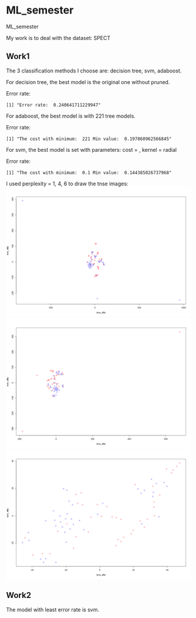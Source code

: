 # ML_semester
ML_semester

My work is to deal with the dataset: SPECT
## Work1
The 3 classification methods I choose are: decision tree, svm, adaboost.

For decision tree, the best model is the original one without pruned.

Error rate:
```
[1] "Error rate:  0.240641711229947"
```

For adaboost, the best model is with 221 tree models.

Error rate:
```
[1] "The cost with minimum:  221 Min value:  0.197860962566845"
```

For svm, the best model is set with parameters: cost = , kernel = radial

Error rate:
```
[1] "The cost with minimum:  0.1 Min value:  0.144385026737968"
```

I used perplexity = 1, 4, 6 to draw the tnse images:
![avatar](tsne_1.png)
![avatar](tsne_4.png)
![avatar](tsne_6.png)

## Work2
The model with least error rate is svm.
